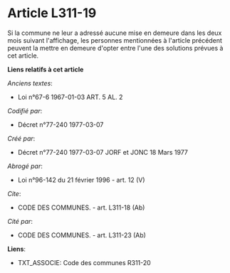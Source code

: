 # Article L311-19

Si la commune ne leur a adressé aucune mise en demeure dans les deux mois suivant l'affichage, les personnes mentionnées à
l'article précédent peuvent la mettre en demeure d'opter entre l'une des solutions prévues à cet article.

**Liens relatifs à cet article**

_Anciens textes_:

  - Loi n°67-6 1967-01-03 ART. 5 AL. 2

_Codifié par_:

  - Décret n°77-240 1977-03-07

_Créé par_:

  - Décret n°77-240 1977-03-07 JORF et JONC 18 Mars 1977

_Abrogé par_:

  - Loi n°96-142 du 21 février 1996 - art. 12 (V)

_Cite_:

  - CODE DES COMMUNES. - art. L311-18 (Ab)

_Cité par_:

  - CODE DES COMMUNES. - art. L311-23 (Ab)

**Liens**:

  - TXT_ASSOCIE: Code des communes R311-20
